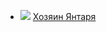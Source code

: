 * ![](/books/sf_action/Алкесандр%20Шакилов/Хозяин%20Янтаря.jpg) [Хозяин Янтаря](/books/sf_action/Алкесандр%20Шакилов/Хозяин%20Янтаря)